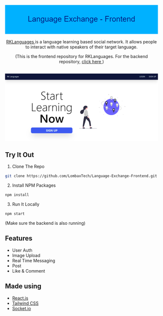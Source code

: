 <!-- Banner -->

<div align="middle">

<!-- Image -->
<img src="images/banner.png">

<br>
<!-- Short intro -->
<p> <a href="https://rk-languages.netlify.app/"> RKLanguages </a> is a language learning based social network. It allows people to interact with native speakers of their target language.</p>

<p>(This is the frontend repository for RKLanguages. For the backend repository, <a href="https://github.com/LombaxTech/Language-Exchange-Backend"> click here </a>)</p>
</div>

<br>

<!-- Screenshot Homepage -->
<img src="images/homepage.PNG">

<!-- Try It Out (Installation) -->

## Try It Out

1. Clone The Repo

```sh
git clone https://github.com/LombaxTech/Language-Exchange-Frontend.git
```

2. Install NPM Packages

```sh
npm install
```

3. Run It Locally

```sh
npm start
```

(Make sure the backend is also running)

<!-- Feature List -->

## Features

-   User Auth
-   Image Upload
-   Real Time Messaging
-   Post
-   Like & Comment

<!-- Made Using -->

## Made using

-   [React.js](https://reactjs.org/)
-   [Tailwind CSS](https://tailwindcss.com/)
-   [Socket.io](https://socket.io/)
